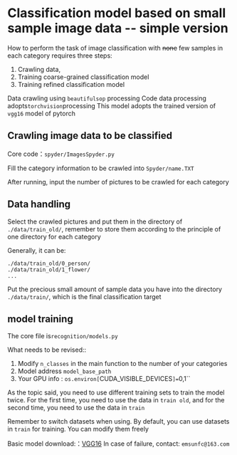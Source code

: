 # Classification model based on small sample image data -- simple version


How to perform the task of image classification with ~~none~~ few samples in each category requires three steps:

1. Crawling data,
2. Training coarse-grained classification model
3. Training refined classification model

Data crawling using `beautifulsop` processing
Code data processing adopts` torchvision `processing
This model adopts the trained version of `vgg16` model of pytorch

## Crawling image data to be classified

Core code：`spyder/ImagesSpyder.py`

Fill the category information to be crawled into `Spyder/name.TXT`

After running, input the number of pictures to be crawled for each category

## Data handling

Select the crawled pictures and put them in the directory of `./data/train_old/`, remember to store them according to the principle of one directory for each category

Generally, it can be:

```
./data/train_old/0_person/
./data/train_old/1_flower/
...
```

Put the precious small amount of sample data you have into the directory `./data/train/`, which is the final classification target

## model training

The core file is`recognition/models.py`

What needs to be revised::
1. Modify `n_classes` in the main function to the number of your categories
2. Model address `model_base_path`
3. Your GPU info : `os.environ[`CUDA_VISIBLE_DEVICES`]=`0,1``

As the topic said, you need to use different training sets to train the model twice. For the first time, you need to use the data in `train old`, and for the second time, you need to use the data in `train`

Remember to switch datasets when using. By default, you can use datasets in `train` for training. You can modify them freely



Basic model download:：[VGG16](https://pan.baidu.com/s/1LHTn89jgCr6MRCe2n4kFlw)
In case of failure, contact: `emsunfc@163.com`

